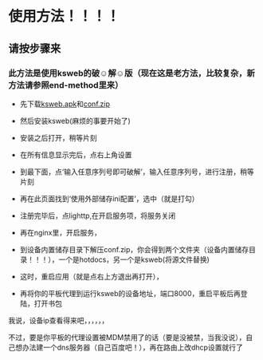 # 使用方法！！！！

## 请按步骤来

### 此方法是使用ksweb的破☺解☺版（现在这是老方法，比较复杂，新方法请参照end-method里来）

* 先下载[ksweb.apk](https://raw.githubusercontent.com/Erblocker/Pandora-magicbox/master/arch/ARM/Android/ksweb.apk)和[conf.zip](https://raw.githubusercontent.com/Erblocker/Pandora-magicbox/master/arch/ARM/Android/conf.zip)

* 然后安装ksweb(麻烦的事要开始了)

* 安装之后打开，稍等片刻

* 在所有信息显示完后，点右上角设置

* 到最下面，点‘输入任意序列号即可破解’，输入任意序列号，进行注册，稍等片刻

* 再在此页面找到‘使用外部储存ini配置’，选中（就是打勾）

* 注册完毕后，点lighttp,在开启服务项，将服务关闭

* 再在nginx里，开启服务，

* 到设备内置储存目录下解压conf.zip，你会得到两个文件夹（设备内置储存目录！！！），一个是hotdocs，另一个是ksweb(将源文件替换)

* 这时，重启应用（就是点右上方退出再打开），

* 再将你的平板代理到运行ksweb的设备地址，端口8000，重启平板后再登陆，打开书包

我说，设备ip查看得来吧，，，，，，

不过，要是你平板的代理设置被MDM禁用了的话（要是没被禁，当我没说），自己想办法建一个dns服务器（自己百度吧！），再在路由上改dhcp设置就行了
